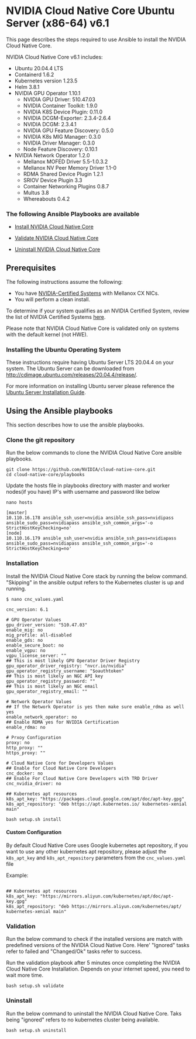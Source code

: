 <h1> NVIDIA Cloud Native Core Ubuntu Server (x86-64) v6.1 </h1>

This page describes the steps required to use Ansible to install the NVIDIA Cloud Native Core.

NVIDIA Cloud Native Core v6.1 includes:
- Ubuntu 20.04.4 LTS
- Containerd 1.6.2
- Kubernetes version 1.23.5
- Helm 3.8.1
- NVIDIA GPU Operator 1.10.1
  - NVIDIA GPU Driver: 510.47.03
  - NVIDIA Container Toolkit: 1.9.0
  - NVIDIA K8S Device Plugin: 0.11.0
  - NVIDIA DCGM-Exporter: 2.3.4-2.6.4
  - NVIDIA DCGM: 2.3.4.1
  - NVIDIA GPU Feature Discovery: 0.5.0
  - NVIDIA K8s MIG Manager: 0.3.0
  - NVIDIA Driver Manager: 0.3.0
  - Node Feature Discovery: 0.10.1
- NVIDIA Network Operator 1.2.0
  - Mellanox MOFED Driver 5.5-1.0.3.2
  - Mellanox NV Peer Memory Driver 1.1-0
  - RDMA Shared Device Plugin 1.2.1
  - SRIOV Device Plugin 3.3
  - Container Networking Plugins 0.8.7
  - Multus 3.8
  - Whereabouts 0.4.2


### The following Ansible Playbooks are available

- [Install NVIDIA Cloud Native Core](https://github.com/NVIDIA/cloud-native-core/blob/master/playbooks/cnc-installation.yaml)

- [Validate NVIDIA Cloud Native Core ](https://github.com/NVIDIA/cloud-native-core/blob/master/playbooks/cnc-validation.yaml)

- [Uninstall NVIDIA Cloud Native Core](https://github.com/NVIDIA/cloud-native-core/blob/master/playbooks/cnc-uninstall.yaml)

## Prerequisites

The following instructions assume the following:

- You have [NVIDIA-Certified Systems](https://docs.nvidia.com/ngc/ngc-deploy-on-premises/nvidia-certified-systems/index.html) with Mellanox CX NICs. 
- You will perform a clean install.

To determine if your system qualifies as an NVIDIA Certified System, review the list of NVIDIA Certified Systems [here](https://docs.nvidia.com/ngc/ngc-deploy-on-premises/nvidia-certified-systems/index.html). 

Please note that NVIDIA Cloud Native Core is validated only on systems with the default kernel (not HWE).

### Installing the Ubuntu Operating System
These instructions require having Ubuntu Server LTS 20.04.4 on your system. The Ubuntu Server can be downloaded from http://cdimage.ubuntu.com/releases/20.04.4/release/.


For more information on installing Ubuntu server please reference the [Ubuntu Server Installation Guide](https://ubuntu.com/tutorials/tutorial-install-ubuntu-server#1-overview).
 
## Using the Ansible playbooks 
This section describes how to use the ansible playbooks.

### Clone the git repository

Run the below commands to clone the NVIDIA Cloud Native Core ansible playbooks.

```
git clone https://github.com/NVIDIA/cloud-native-core.git
cd cloud-native-core/playbooks
```

Update the hosts file in playbooks directory with master and worker nodes(if you have) IP's with username and password like below

```
nano hosts

[master]
10.110.16.178 ansible_ssh_user=nvidia ansible_ssh_pass=nvidipass ansible_sudo_pass=nvidiapass ansible_ssh_common_args='-o StrictHostKeyChecking=no'
[node]
10.110.16.179 ansible_ssh_user=nvidia ansible_ssh_pass=nvidiapass ansible_sudo_pass=nvidiapass ansible_ssh_common_args='-o StrictHostKeyChecking=no'
```

### Installation

Install the NVIDIA Cloud Native Core stack by running the below command. "Skipping" in the ansible output refers to the Kubernetes cluster is up and running.
```
$ nano cnc_values.yaml

cnc_version: 6.1

# GPU Operator Values
gpu_driver_version: "510.47.03"
enable_mig: no
mig_profile: all-disabled
enable_gds: no
enable_secure_boot: no
enable_vgpu: no
vgpu_license_server: ""
## This is most likely GPU Operator Driver Registry
gpu_operator_driver_registry: "nvcr.io/nvidia"
gpu_operator_registry_username: "$oauthtoken"
## This is most likely an NGC API key
gpu_operator_registry_password: ""
## This is most likely an NGC email
gpu_operator_registry_email: ""

# Network Operator Values
## If the Network Operator is yes then make sure enable_rdma as well yes
enable_network_operator: no
## Enable RDMA yes for NVIDIA Certification
enable_rdma: no

# Prxoy Configuration
proxy: no
http_proxy: ""
https_proxy: "" 

# Cloud Native Core for Developers Values
## Enable for Cloud Native Core Developers 
cnc_docker: no
## Enable For Cloud Native Core Developers with TRD Driver
cnc_nvidia_driver: no

## Kubernetes apt resources
k8s_apt_key: "https://packages.cloud.google.com/apt/doc/apt-key.gpg"
k8s_apt_repository: "deb https://apt.kubernetes.io/ kubernetes-xenial main"

```

```
bash setup.sh install
```
#### Custom Configuration
By default Cloud Native Core uses Google kubernetes apt repository, if you want to use any other kubernetes apt repository, please adjust the `k8s_apt_key` and `k8s_apt_repository` parameters from the `cnc_values.yaml` file

Example:
```

## Kubernetes apt resources
k8s_apt_key: "https://mirrors.aliyun.com/kubernetes/apt/doc/apt-key.gpg"
k8s_apt_repository: "deb https://mirrors.aliyun.com/kubernetes/apt/ kubernetes-xenial main"
```

### Validation

Run the below command to check if the installed versions are match with predefined versions of the NVIDIA Cloud Native Core. Here' "Ignored" tasks refer to failed and "Changed/Ok" tasks refer to success.

Run the validation playbook after 5 minutes once completing the NVIDIA Cloud Native Core Installation. Depends on your internet speed, you need to wait more time.

```
bash setup.sh validate
```

### Uninstall

Run the below command to uninstall the NVIDIA Cloud Native Core. Taks being "ignored" refers to no kubernetes cluster being available.

```
bash setup.sh uninstall
```

